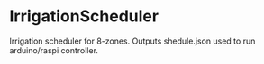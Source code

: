 # IrrigationScheduler
Irrigation scheduler for 8-zones.  Outputs shedule.json used to run arduino/raspi controller. 
